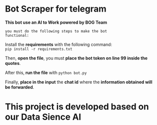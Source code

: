 <h1>Bot Scraper for telegram</h1>


<b>This bot use an AI to Work powered by BOG Team</b>

<code>you must do the following steps to make the bot functional:<br></code>


  Install the <b>requirements</b> with the following command: 
  <code>
    pip install -r requirements.txt</code>
    
  Then, <b>open the file</b>, you must <b>place the bot token on line 99 inside the quotes</b>.
  
  After this,<b> run the file</b> with <code>python bot.py</code>
  
  Finally, <b>place in the input</b> the <b>chat id</b> where the <b>information obtained will be forwarded</b>. 
  
  
  <h1> This project is developed based on our Data Sience AI</h1>
